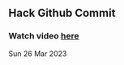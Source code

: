 
 ## Hack Github Commit 
 ### Watch video <a href="https://www.youtube.com">here</a> 
 Sun 26 Mar 2023 
